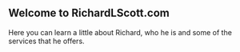 ## Welcome to RichardLScott.com

Here you can learn a little about Richard, who he is and some of the services that he offers.
